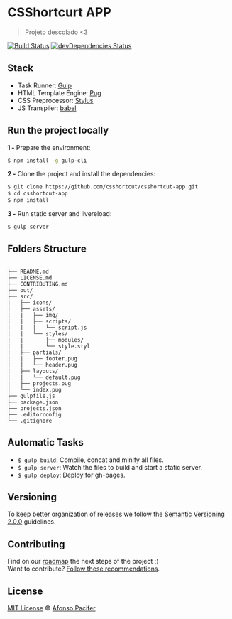 # CSShortcurt APP

> Projeto descolado <3

[![Build Status](https://travis-ci.org/csshortcut/csshortcut-app.svg?branch=master)](https://travis-ci.org/csshortcut/csshortcut-app)
[![devDependencies Status](https://david-dm.org/csshortcut/csshortcut-app/dev-status.svg)](https://david-dm.org/csshortcut/csshortcut-app?type=dev)

## Stack

- Task Runner: [Gulp](http://gulpjs.com/)
- HTML Template Engine: [Pug](https://pugjs.org/api/getting-started.html)
- CSS Preprocessor: [Stylus](http://stylus-lang.com/)
- JS Transpiler: [babel](https://babeljs.io/)

## Run the project locally

**1 -** Prepare the environment:

```sh
$ npm install -g gulp-cli
```

**2 -** Clone the project and install the dependencies:

```sh
$ git clone https://github.com/csshortcut/csshortcut-app.git
$ cd csshortcut-app
$ npm install
```
**3 -** Run static server and livereload:

```sh
$ gulp server
```

## Folders Structure

	.
	├── README.md
	├── LICENSE.md
	├── CONTRIBUTING.md
	├── out/
	├── src/
	|   ├── icons/
	|   ├── assets/
	|   |   ├── img/
	|   |   ├── scripts/
	|   |   |   └── script.js
	|   |   └── styles/
	|   |       ├── modules/
	|   |       └── style.styl
	|   ├── partials/
	|   |   ├── footer.pug
	|   |   └── header.pug
	|   ├── layouts/
	|   |   └── default.pug
	|   ├── projects.pug
	|   └── index.pug
	├── gulpfile.js
	├── package.json
	├── projects.json
	├── .editorconfig
	└── .gitignore

## Automatic Tasks

- `$ gulp build`: Compile, concat and minify all files.
- `$ gulp server`: Watch the files to build and start a static server.
- `$ gulp deploy`: Deploy for gh-pages.

## Versioning

To keep better organization of releases we follow the [Semantic Versioning 2.0.0](http://semver.org/) guidelines.

## Contributing
Find on our [roadmap](https://github.com/csshortcut/csshortcut-app/issues/1) the next steps of the project ;)
<br>
Want to contribute? [Follow these recommendations](https://github.com/csshortcut/csshortcut-app/blob/master/CONTRIBUTING.md).

## License
[MIT License](https://github.com/csshortcut/csshortcut-app/blob/master/LICENSE.md) © [Afonso Pacifer](http://afonsopacifer.com/)